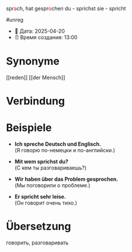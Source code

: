 spr<span style="color:red">a</span>ch, hat gespr<span style="color:red">o</span>chen
du - sprichst
sie - spricht

#unreg
- 📍 Дата: 2025-04-20
- ⏰ Время создания: 13:00
# Synonyme
[[reden]]
[[der Mensch]]
# Verbindung 

# Beispiele
- **Ich spreche Deutsch und Englisch.**  
    (Я говорю по-немецки и по-английски.)
    
- **Mit wem sprichst du?**  
    (С кем ты разговариваешь?)
    
- **Wir haben über das Problem gesprochen.**  
    (Мы поговорили о проблеме.)
    
- **Er spricht sehr leise.**  
    (Он говорит очень тихо.)
# Übersetzung
говорить, разговаривать